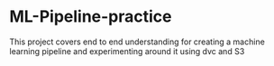 # ML-Pipeline-practice
This project covers end to end understanding for creating a machine learning pipeline and experimenting around it using dvc and S3 
